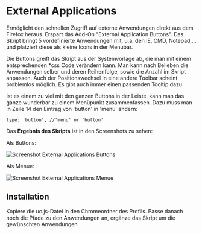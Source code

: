 # External Applications
Ermöglicht den schnellen Zugriff auf externe Anwendungen direkt aus dem Firefox heraus. 
Erspart das Add-On "External Application Buttons". Das Skript bringt 5 vordefinierte Anwendungen mit, 
u.a. den IE, CMD, Notepad,... und platziert diese als kleine Icons in der Menubar. 

Die Buttons greift das Skript aus der Systemvorlage ab, die man mit einem entsprechenden *css Code 
verändern kann. Man kann nach Belieben die Anwendungen selber und deren Reihenfolge, sowie die Anzahl 
im Skript anpassen. Auch der Positionswechsel in eine andere Toolbar scheint problemlos möglich. 
Es gibt auch immer einen passenden Tooltip dazu. 

Ist es einem zu viel mit den ganzen Buttons in der Leiste, kann man das ganze wunderbar zu einem Menüpunkt zusammenfassen.
Dazu muss man in Zeile 14 den Eintrag von 'button' in 'menu' ändern:

    type: 'button', //'menu' or 'button'

Das **Ergebnis des Skripts** ist in den Screenshots zu sehen:

Als Buttons:

![Screenshot External Applications Buttons](https://github.com/ardiman/userChrome.js/raw/master/externalapplications/scr_ext_apps_btn.png)

Als Menue:

![Screenshot External Applications Menue](https://github.com/ardiman/userChrome.js/raw/master/externalapplications/scr_ext_apps_menu.png)


## Installation
Kopiere die uc.js-Datei in den Chromeordner des Profils. Passe danach noch die Pfade zu den Anwendungen an, ergänze das Skript 
um die gewünschten Anwendungen.